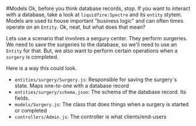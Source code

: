 #Models
Ok, before you think database records, stop. If you want to interact with a database, take a look at `liquidfire:Spectre`
and its `entity` stytem. Models are used to house important "business logic" and can often times operate on an `Entity`.
Ok, neat, but what does that mean?

Lets use a scenario that involves a sergury center. They perform surgeries. We need to save the surgeries to the database, 
so we'll need to use an `Entity` for that. But, we also want to perform certain operations when a `surgery` is completed.
 
Here is a way this could look.

- `entities/surgery/Surgery.js`: Responsible for saving the surgery`s state. Maps one-to-one with a database record
- `entities/surgery/schema.json`: The schema of the database record. Its fields.
- `models/Surgery.js`: The class that does things when a surgery is started or completed
- `controllers/Admin.js`: The controller is what clients/end-users

